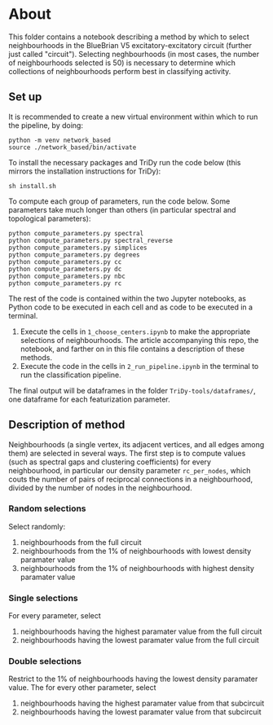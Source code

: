 # About

This folder contains a notebook describing a method by which to select neighbourhoods in the BlueBrian V5 excitatory-excitatory circuit (further just called "circuit"). Selecting neghbourhoods (in most cases, the number of neighbourhoods selected is 50) is necessary to determine which collections of neighbourhoods perform best in classifying activity.

## Set up

It is recommended to create a new virtual environment within which to run the pipeline, by doing:

    python -m venv network_based
    source ./network_based/bin/activate

To install the necessary packages and TriDy run the code below (this mirrors the installation instructions for TriDy):

    sh install.sh

To compute each group of parameters, run the code below. Some parameters take much longer than others (in particular spectral and topological parameters):
    
    python compute_parameters.py spectral
    python compute_parameters.py spectral_reverse
    python compute_parameters.py simplices
    python compute_parameters.py degrees
    python compute_parameters.py cc
    python compute_parameters.py dc
    python compute_parameters.py nbc
    python compute_parameters.py rc

The rest of the code is contained within the two Jupyter notebooks, as Python code to be executed in each cell and as code to be executed in a terminal.
1. Execute the cells in `1_choose_centers.ipynb` to make the appropriate selections of neighbourhoods. The article accompanying this repo, the notebook, and farther on in this file contains a description of these methods.
2. Execute the code in the cells in `2_run_pipeline.ipynb` in the terminal to run the classification pipeline.

The final output will be dataframes in the folder `TriDy-tools/dataframes/`, one dataframe for each featurization parameter.

## Description of method

Neighbourhoods (a single vertex, its adjacent vertices, and all edges among them) are selected in several ways. The first step is to compute values (such as spectral gaps and clustering coefficients) for every neighbourhood, in particular our density parameter `rc_per_nodes`, which couts the number of pairs of reciprocal connections in a neighbourhood, divided by the number of nodes in the neighbourhood.

### Random selections

Select randomly:
1. neighbourhoods from the full circuit
2. neighbourhoods from the 1% of neighbourhoods with lowest density paramater value
3. neighbourhoods from the 1% of neighbourhoods with highest density paramater value

### Single selections

For every parameter, select
1. neighbourhoods having the highest paramater value from the full circuit
2. neighbourhoods having the lowest paramater value from the full circuit

### Double selections

Restrict to the 1% of neighbourhoods having the lowest density paramater value. The for every other parameter, select
1. neighbourhoods having the highest paramater value from that subcircuit
2. neighbourhoods having the lowest paramater value from that subcircuit

